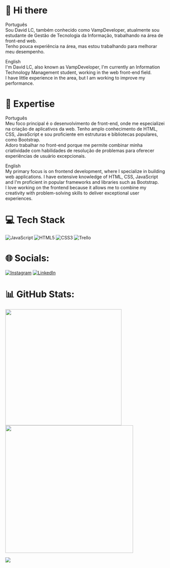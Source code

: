 # 👋 Hi there

Português  <br>
Sou David LC, também conhecido como VampDeveloper, atualmente sou estudante de Gestão de Tecnologia da Informação, trabalhando na área de front-end web.</br>
Tenho pouca experiência na área, mas estou trabalhando para melhorar meu desempenho.<br>

English <br>
I'm David LC, also known as VampDeveloper, I'm currently an Information Technology Management student, working in the web front-end field.<br>
I have little experience in the area, but I am working to improve my performance.<br>



# 🚀 Expertise

Português  <br>
Meu foco principal é o desenvolvimento de front-end, onde me especializei na criação de aplicativos da web. Tenho amplo conhecimento de HTML, CSS, JavaScript e sou proficiente em estruturas e bibliotecas populares, como Bootstrap. </br>
Adoro trabalhar no front-end porque me permite combinar minha criatividade com habilidades de resolução de problemas para oferecer experiências de usuário excepcionais.<br>

English <br>
My primary focus is on frontend development, where I specialize in building web applications. I have extensive knowledge of HTML, CSS, JavaScript and I'm proficient in popular frameworks and libraries such as Bootstrap. </br>
I love working on the frontend because it allows me to combine my creativity with problem-solving skills to deliver exceptional user experiences.

# 💻 Tech Stack
![JavaScript](https://img.shields.io/badge/javascript-%23323330.svg?style=for-the-badge&logo=javascript&logoColor=%23F7DF1E) ![HTML5](https://img.shields.io/badge/html5-%23E34F26.svg?style=for-the-badge&logo=html5&logoColor=white) ![CSS3](https://img.shields.io/badge/css3-%231572B6.svg?style=for-the-badge&logo=css3&logoColor=white) ![Trello](https://img.shields.io/badge/Trello-%23026AA7.svg?style=for-the-badge&logo=Trello&logoColor=white)

# 🌐 Socials:
[![Instagram](https://img.shields.io/badge/Instagram-%23E4405F.svg?logo=Instagram&logoColor=white)](https://www.instagram.com/vamp_developer/) [![LinkedIn](https://img.shields.io/badge/LinkedIn-%230077B5.svg?logo=linkedin&logoColor=white)](https://www.linkedin.com/in/david-lima-carvalho-1890631b2/)

# 📊 GitHub Stats:
<img src="https://github-readme-stats-wheat-two-53.vercel.app/api?username=VampDeveloper&theme=neon&hide_border=false&include_all_commits=false&count_private=false"  width="364px" />                    <img src="https://github-readme-streak-stats.herokuapp.com/?user=VampDeveloper&theme=neon&hide_border=false"  width="400px" />



![](https://github-readme-stats-wheat-two-53.vercel.app/api/top-langs/?username=VampDeveloper&theme=neon&hide_border=false&include_all_commits=false&count_private=false&layout=compact)

